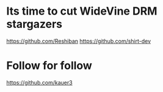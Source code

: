 # Its time to cut WideVine DRM stargazers

https://github.com/Reshiban
https://github.com/shirt-dev

# Follow for follow

https://github.com/kauer3

